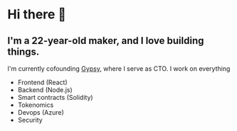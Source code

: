 # Hi there 👋
## I'm a 22-year-old maker, and I love building things.

I'm currently cofounding [Gypsy](https://www.gypsy.city/), where I serve as CTO. I work on everything

- Frontend (React)
- Backend (Node.js)
- Smart contracts (Solidity)
- Tokenomics
- Devops (Azure)
- Security

